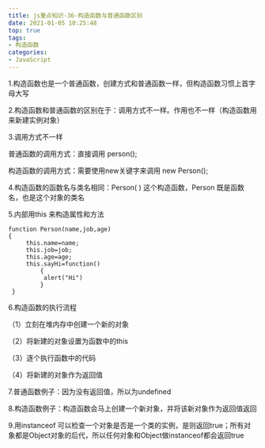 ```yaml
---
title: js重点知识-36-构造函数与普通函数区别
date: 2021-01-05 10:25:48
top: true
tags:
- 构造函数
categories:
- JavaScript
---
```

1.构造函数也是一个普通函数，创建方式和普通函数一样，但构造函数习惯上首字母大写

2.构造函数和普通函数的区别在于：调用方式不一样。作用也不一样（构造函数用来新建实例对象）

3.调用方式不一样

普通函数的调用方式：直接调用 person();

构造函数的调用方式：需要使用new关键字来调用 new Person();

4.构造函数的函数名与类名相同：Person( ) 这个构造函数，Person 既是函数名，也是这个对象的类名

5.内部用this 来构造属性和方法

```
function Person(name,job,age)
{
     this.name=name;
     this.job=job;
     this.age=age;
     this.sayHi=function()
         {
          alert("Hi")
         }
 } 
```

6.构造函数的执行流程

（1）立刻在堆内存中创建一个新的对象

（2）将新建的对象设置为函数中的this

（3）逐个执行函数中的代码

（4）将新建的对象作为返回值

7.普通函数例子：因为没有返回值，所以为undefined

8.构造函数例子：构造函数会马上创建一个新对象，并将该新对象作为返回值返回

9.用instanceof 可以检查一个对象是否是一个类的实例，是则返回true；所有对象都是Object对象的后代，所以任何对象和Object做instanceof都会返回true


